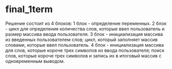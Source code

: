 # final_1term
Решение состоит из 4 блоков:
1 блок - определение переменных.
2 блок - цикл для определения количества слов, которые ввел пользователь и размер массива ввода пользователя.
3 блок - инициализация массива из введенных пользователем слов; цикл, который заполняет массив словами, которые ввел пользователь.
4 блок - инициализация массива для слов, которые короче трех символов из ввода пользователя; поиск слов, которые короче трех символов 
и запись их в итоговый массив с одновременным выводом.
